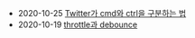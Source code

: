 - 2020-10-25 [Twitter가 cmd와 ctrl을 구분하는 법](twitter가-cmd와-ctrl을-구분하는-법.md)
- 2020-10-19 [throttle과 debounce](throttle과-debounce.md)
